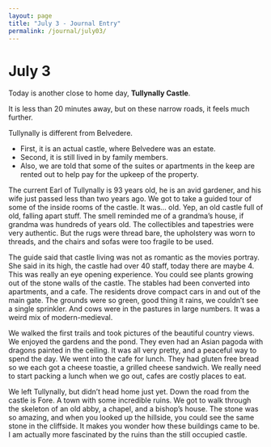 ```yaml
---
layout: page
title: "July 3 - Journal Entry"
permalink: /journal/july03/
---
```


# July 3

Today is another close to home day, <strong>Tullynally Castle</strong>. 

It is less than 20 minutes away, but on these narrow roads, it feels much further. 

Tullynally is different from Belvedere. 

- First, it is an actual castle, where Belvedere was an estate. 
- Second, it is still lived in by family members. 
- Also, we are told that some of the suites or apartments in the keep are rented out to help pay for the upkeep of the property. 

The current Earl of Tullynally is 93 years old, he is an avid gardener, and his wife just passed less than two years ago. We got to take a guided tour of some of the inside rooms of the castle. It was… old. Yep, an old castle full of old, falling apart stuff. The smell reminded me of a grandma’s house, if grandma was hundreds of years old. The collectibles and tapestries were very authentic. But the rugs were thread bare, the upholstery was worn to threads, and the chairs and sofas were too fragile to be used. 

The guide said that castle living was not as romantic as the movies portray. She said in its high, the castle had over 40 staff, today there are maybe 4. This was really an eye opening experience. You could see plants growing out of the stone walls of the castle. The stables had been converted into apartments, and a cafe. The residents drove compact cars in and out of the main gate. The grounds were so green, good thing it rains, we couldn’t see a single sprinkler. And cows were in the pastures in large numbers. It was a weird mix of modern-medieval. 

We walked the first trails and took pictures of the beautiful country views. We enjoyed the gardens and the pond. They even had an Asian pagoda with dragons painted in the ceiling. It was all very pretty, and a peaceful way to spend the day. We went into the cafe for lunch. They had gluten free bread so we each got a cheese toastie, a grilled cheese sandwich. We really need to start packing a lunch when we go out, cafes are costly places to eat. 

We left Tullynally, but didn’t head home just yet. Down the road from the castle is Fore. A town with some incredible ruins. We got to walk through the skeleton of an old abby, a chapel, and a bishop’s house. The stone was so amazing, and when you looked up the hillside, you could see the same stone in the cliffside. It makes you wonder how these buildings came to be. I am actually more fascinated by the ruins than the still occupied castle.
